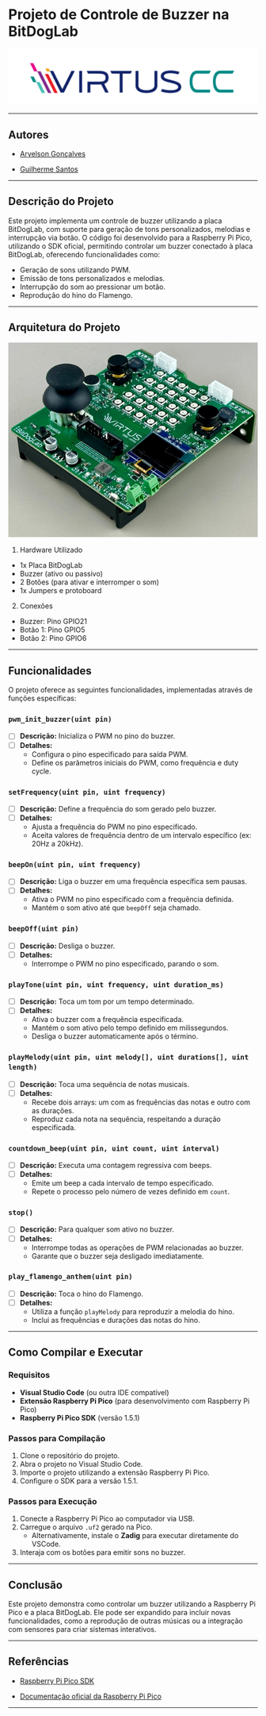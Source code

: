 # Projeto de Controle de Buzzer na BitDogLab

![Virtus](images/VirtusCC.png)

---

## Autores

- [Aryelson Gonçalves](https://github.com/aryelson1)  

- [Guilherme Santos](https://github.com/GuilhermexL)  

---

## Descrição do Projeto

Este projeto implementa um controle de buzzer utilizando a placa BitDogLab, com suporte para geração de tons personalizados, melodias e interrupção via botão. O código foi desenvolvido para a Raspberry Pi Pico, utilizando o SDK oficial, permitindo controlar um buzzer conectado à placa BitDogLab, oferecendo funcionalidades como:

- Geração de sons utilizando PWM.
- Emissão de tons personalizados e melodias.
- Interrupção do som ao pressionar um botão.
- Reprodução do hino do Flamengo.

---

## Arquitetura do Projeto

![Placa](images/Placa_profile.png)

1. Hardware Utilizado

- 1x Placa BitDogLab
- Buzzer (ativo ou passivo)
- 2 Botões (para ativar e interromper o som)
- 1x Jumpers e protoboard

2. Conexões

- Buzzer: Pino GPIO21
- Botão 1: Pino GPIO5
- Botão 2: Pino GPIO6

---

## Funcionalidades

O projeto oferece as seguintes funcionalidades, implementadas através de funções específicas:

### `pwm_init_buzzer(uint pin)`

- [ ] **Descrição:** Inicializa o PWM no pino do buzzer.
- [ ] **Detalhes:**
  - Configura o pino especificado para saída PWM.
  - Define os parâmetros iniciais do PWM, como frequência e duty cycle.

### `setFrequency(uint pin, uint frequency)`

- [ ] **Descrição:** Define a frequência do som gerado pelo buzzer.
- [ ] **Detalhes:**
  - Ajusta a frequência do PWM no pino especificado.
  - Aceita valores de frequência dentro de um intervalo específico (ex: 20Hz a 20kHz).

### `beepOn(uint pin, uint frequency)`

- [ ] **Descrição:** Liga o buzzer em uma frequência específica sem pausas.
- [ ] **Detalhes:**
  - Ativa o PWM no pino especificado com a frequência definida.
  - Mantém o som ativo até que `beepOff` seja chamado.

### `beepOff(uint pin)`

- [ ] **Descrição:** Desliga o buzzer.
- [ ] **Detalhes:**
  - Interrompe o PWM no pino especificado, parando o som.

### `playTone(uint pin, uint frequency, uint duration_ms)`

- [ ] **Descrição:** Toca um tom por um tempo determinado.
- [ ] **Detalhes:**
  - Ativa o buzzer com a frequência especificada.
  - Mantém o som ativo pelo tempo definido em milissegundos.
  - Desliga o buzzer automaticamente após o término.

### `playMelody(uint pin, uint melody[], uint durations[], uint length)`

- [ ] **Descrição:** Toca uma sequência de notas musicais.
- [ ] **Detalhes:**
  - Recebe dois arrays: um com as frequências das notas e outro com as durações.
  - Reproduz cada nota na sequência, respeitando a duração especificada.

### `countdown_beep(uint pin, uint count, uint interval)`

- [ ] **Descrição:** Executa uma contagem regressiva com beeps.
- [ ] **Detalhes:**
  - Emite um beep a cada intervalo de tempo especificado.
  - Repete o processo pelo número de vezes definido em `count`.

### `stop()`

- [ ] **Descrição:** Para qualquer som ativo no buzzer.
- [ ] **Detalhes:**
  - Interrompe todas as operações de PWM relacionadas ao buzzer.
  - Garante que o buzzer seja desligado imediatamente.

### `play_flamengo_anthem(uint pin)`

- [ ] **Descrição:** Toca o hino do Flamengo.
- [ ] **Detalhes:**
  - Utiliza a função `playMelody` para reproduzir a melodia do hino.
  - Inclui as frequências e durações das notas do hino.

---

## Como Compilar e Executar

### Requisitos

- **Visual Studio Code** (ou outra IDE compatível)
- **Extensão Raspberry Pi Pico** (para desenvolvimento com Raspberry Pi Pico)
- **Raspberry Pi Pico SDK** (versão 1.5.1)

### Passos para Compilação

1. Clone o repositório do projeto.
2. Abra o projeto no Visual Studio Code.
3. Importe o projeto utilizando a extensão Raspberry Pi Pico.
4. Configure o SDK para a versão 1.5.1.

### Passos para Execução

1. Conecte a Raspberry Pi Pico ao computador via USB.
2. Carregue o arquivo `.uf2` gerado na Pico.
   - Alternativamente, instale o **Zadig** para executar diretamente do VSCode.
3. Interaja com os botões para emitir sons no buzzer.

---

## Conclusão

Este projeto demonstra como controlar um buzzer utilizando a Raspberry Pi Pico e a placa BitDogLab. Ele pode ser expandido para incluir novas funcionalidades, como a reprodução de outras músicas ou a integração com sensores para criar sistemas interativos.

---

## Referências
  
  - [Raspberry Pi Pico SDK](https://github.com/raspberrypi/pico-sdk)  

  - [Documentação oficial da Raspberry Pi Pico](https://www.raspberrypi.com/documentation/microcontrollers/)  

---